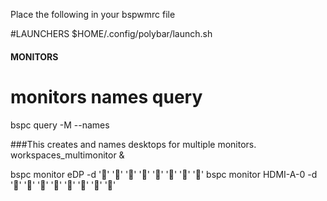 Place the following in your bspwmrc file

#LAUNCHERS
$HOME/.config/polybar/launch.sh

#### MONITORS ####

#  monitors names query
bspc query -M --names

###This creates and names desktops for multiple monitors.
workspaces_multimonitor &

bspc monitor eDP -d '' '' '' '' '' '' '' ''
bspc monitor HDMI-A-0 -d '' '' '' '' '' '' '' ''
